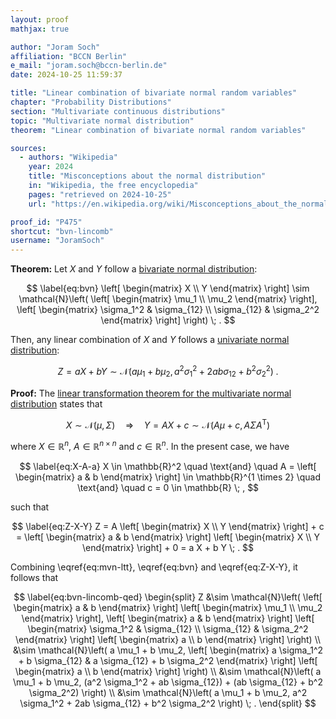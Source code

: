 ```yaml
---
layout: proof
mathjax: true

author: "Joram Soch"
affiliation: "BCCN Berlin"
e_mail: "joram.soch@bccn-berlin.de"
date: 2024-10-25 11:59:37

title: "Linear combination of bivariate normal random variables"
chapter: "Probability Distributions"
section: "Multivariate continuous distributions"
topic: "Multivariate normal distribution"
theorem: "Linear combination of bivariate normal random variables"

sources:
  - authors: "Wikipedia"
    year: 2024
    title: "Misconceptions about the normal distribution"
    in: "Wikipedia, the free encyclopedia"
    pages: "retrieved on 2024-10-25"
    url: "https://en.wikipedia.org/wiki/Misconceptions_about_the_normal_distribution"

proof_id: "P475"
shortcut: "bvn-lincomb"
username: "JoramSoch"
---
```



**Theorem:** Let $X$ and $Y$ follow a [bivariate normal distribution](/D/bvn):

$$ \label{eq:bvn}
\left[ \begin{matrix} X \\ Y \end{matrix} \right] \sim
\mathcal{N}\left( \left[ \begin{matrix} \mu_1 \\ \mu_2 \end{matrix} \right], \left[ \begin{matrix} \sigma_1^2 & \sigma_{12} \\ \sigma_{12} & \sigma_2^2 \end{matrix} \right] \right) \; .
$$

Then, any linear combination of $X$ and $Y$ follows a [univariate normal distribution](/D/norm):

$$ \label{eq:bvn-lincomb}
Z = a X + b Y \sim
\mathcal{N}\left( a \mu_1 + b \mu_2, a^2 \sigma_1^2 + 2ab \sigma_{12} + b^2 \sigma_2^2 \right) \; .
$$


**Proof:** The [linear transformation theorem for the multivariate normal distribution](/P/mvn-ltt) states that

$$ \label{eq:mvn-ltt}
X \sim \mathcal{N}(\mu, \Sigma) \quad \Rightarrow \quad Y = AX + c \sim \mathcal{N}(A\mu + c, A \Sigma A^\mathrm{T})
$$

where $X \in \mathbb{R}^n$, $A \in \mathbb{R}^{n \times n}$ and $c \in \mathbb{R}^n$. In the present case, we have

$$ \label{eq:X-A-a}
X \in \mathbb{R}^2
\quad \text{and} \quad
A = \left[ \begin{matrix} a & b \end{matrix} \right] \in \mathbb{R}^{1 \times 2}
\quad \text{and} \quad
c = 0 \in \mathbb{R} \; ,
$$

such that

$$ \label{eq:Z-X-Y}
Z
= A \left[ \begin{matrix} X \\ Y \end{matrix} \right] + c
= \left[ \begin{matrix} a & b \end{matrix} \right] \left[ \begin{matrix} X \\ Y \end{matrix} \right] + 0
= a X + b Y \; .
$$

Combining \eqref{eq:mvn-ltt}, \eqref{eq:bvn} and \eqref{eq:Z-X-Y}, it follows that

$$ \label{eq:bvn-lincomb-qed}
\begin{split}
Z
&\sim \mathcal{N}\left( \left[ \begin{matrix} a & b \end{matrix} \right] \left[ \begin{matrix} \mu_1 \\ \mu_2 \end{matrix} \right], \left[ \begin{matrix} a & b \end{matrix} \right] \left[ \begin{matrix} \sigma_1^2 & \sigma_{12} \\ \sigma_{12} & \sigma_2^2 \end{matrix} \right] \left[ \begin{matrix} a \\ b \end{matrix} \right] \right) \\
&\sim \mathcal{N}\left( a \mu_1 + b \mu_2, \left[ \begin{matrix} a \sigma_1^2 + b \sigma_{12} & a \sigma_{12} + b \sigma_2^2 \end{matrix} \right] \left[ \begin{matrix} a \\ b \end{matrix} \right] \right) \\
&\sim \mathcal{N}\left( a \mu_1 + b \mu_2, (a^2 \sigma_1^2 + ab \sigma_{12}) + (ab \sigma_{12} + b^2 \sigma_2^2) \right) \\
&\sim \mathcal{N}\left( a \mu_1 + b \mu_2, a^2 \sigma_1^2 + 2ab \sigma_{12} + b^2 \sigma_2^2 \right) \; .
\end{split}
$$